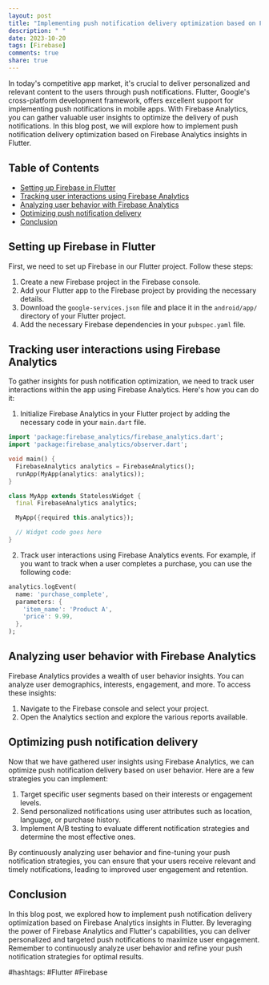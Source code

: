 ```yaml
---
layout: post
title: "Implementing push notification delivery optimization based on Firebase Analytics insights in Flutter"
description: " "
date: 2023-10-20
tags: [Firebase]
comments: true
share: true
---
```


In today's competitive app market, it's crucial to deliver personalized and relevant content to the users through push notifications. Flutter, Google's cross-platform development framework, offers excellent support for implementing push notifications in mobile apps. With Firebase Analytics, you can gather valuable user insights to optimize the delivery of push notifications. In this blog post, we will explore how to implement push notification delivery optimization based on Firebase Analytics insights in Flutter.

## Table of Contents
- [Setting up Firebase in Flutter](#setting-up-firebase-in-flutter)
- [Tracking user interactions using Firebase Analytics](#tracking-user-interactions-using-firebase-analytics)
- [Analyzing user behavior with Firebase Analytics](#analyzing-user-behavior-with-firebase-analytics)
- [Optimizing push notification delivery](#optimizing-push-notification-delivery)
- [Conclusion](#conclusion)

## Setting up Firebase in Flutter

First, we need to set up Firebase in our Flutter project. Follow these steps:

1. Create a new Firebase project in the Firebase console.
2. Add your Flutter app to the Firebase project by providing the necessary details.
3. Download the `google-services.json` file and place it in the `android/app/` directory of your Flutter project.
4. Add the necessary Firebase dependencies in your `pubspec.yaml` file.

## Tracking user interactions using Firebase Analytics

To gather insights for push notification optimization, we need to track user interactions within the app using Firebase Analytics. Here's how you can do it:

1. Initialize Firebase Analytics in your Flutter project by adding the necessary code in your `main.dart` file.
```dart
import 'package:firebase_analytics/firebase_analytics.dart';
import 'package:firebase_analytics/observer.dart';

void main() {
  FirebaseAnalytics analytics = FirebaseAnalytics();
  runApp(MyApp(analytics: analytics));
}

class MyApp extends StatelessWidget {
  final FirebaseAnalytics analytics;

  MyApp({required this.analytics});

  // Widget code goes here
}
```

2. Track user interactions using Firebase Analytics events. For example, if you want to track when a user completes a purchase, you can use the following code:
```dart
analytics.logEvent(
  name: 'purchase_complete',
  parameters: {
    'item_name': 'Product A',
    'price': 9.99,
  },
);
```

## Analyzing user behavior with Firebase Analytics

Firebase Analytics provides a wealth of user behavior insights. You can analyze user demographics, interests, engagement, and more. To access these insights:

1. Navigate to the Firebase console and select your project.
2. Open the Analytics section and explore the various reports available.

## Optimizing push notification delivery

Now that we have gathered user insights using Firebase Analytics, we can optimize push notification delivery based on user behavior. Here are a few strategies you can implement:

1. Target specific user segments based on their interests or engagement levels.
2. Send personalized notifications using user attributes such as location, language, or purchase history.
3. Implement A/B testing to evaluate different notification strategies and determine the most effective ones.

By continuously analyzing user behavior and fine-tuning your push notification strategies, you can ensure that your users receive relevant and timely notifications, leading to improved user engagement and retention.

## Conclusion

In this blog post, we explored how to implement push notification delivery optimization based on Firebase Analytics insights in Flutter. By leveraging the power of Firebase Analytics and Flutter's capabilities, you can deliver personalized and targeted push notifications to maximize user engagement. Remember to continuously analyze user behavior and refine your push notification strategies for optimal results.

#hashtags: #Flutter #Firebase